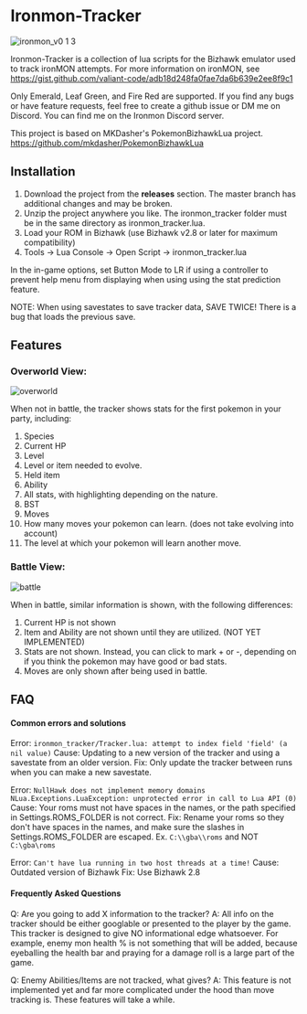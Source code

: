 # Ironmon-Tracker

![ironmon_v0 1 3](https://user-images.githubusercontent.com/103706338/164341565-ee640cf1-0d30-4d94-adcb-6fce328c563b.gif)

Ironmon-Tracker is a collection of lua scripts for the Bizhawk emulator used to track ironMON attempts.
For more information on ironMON, see https://gist.github.com/valiant-code/adb18d248fa0fae7da6b639e2ee8f9c1

Only Emerald, Leaf Green, and Fire Red are supported. If you find any bugs or have feature requests, feel free to create a github issue or DM me on Discord. You can find me on the Ironmon Discord server.

This project is based on MKDasher's PokemonBizhawkLua project.
https://github.com/mkdasher/PokemonBizhawkLua

## Installation
1. Download the project from the **releases** section. The master branch has additional changes and may be broken.
2. Unzip the project anywhere you like. The ironmon_tracker folder must be in the same directory as ironmon_tracker.lua.
3. Load your ROM in Bizhawk (use Bizhawk v2.8 or later for maximum compatibility)
4. Tools -> Lua Console -> Open Script -> ironmon_tracker.lua

In the in-game options, set Button Mode to LR if using a controller to prevent help menu from displaying when using using the stat prediction feature.

NOTE: When using savestates to save tracker data, SAVE TWICE! There is a bug that loads the previous save.

## Features
### Overworld View:

![overworld](https://user-images.githubusercontent.com/103706338/163878628-16465876-c8e1-41d4-abff-907c7d53cf80.png)

When not in battle, the tracker shows stats for the first pokemon in your party, including:
1. Species
2. Current HP
3. Level
4. Level or item needed to evolve.
5. Held item
6. Ability
7. All stats, with highlighting depending on the nature.
8. BST
9. Moves
10. How many moves your pokemon can learn. (does not take evolving into account)
11. The level at which your pokemon will learn another move.

### Battle View:

![battle](https://user-images.githubusercontent.com/103706338/163879091-b86f026e-050d-42a4-8ad8-28e110e763c5.png)

When in battle, similar information is shown, with the following differences:
1. Current HP is not shown
2. Item and Ability are not shown until they are utilized. (NOT YET IMPLEMENTED)
3. Stats are not shown. Instead, you can click to mark + or -, depending on if you think the pokemon may have good or bad stats.
4. Moves are only shown after being used in battle.

## FAQ

#### Common errors and solutions

Error: `ironmon_tracker/Tracker.lua: attempt to index field 'field' (a nil value)`
Cause: Updating to a new version of the tracker and using a savestate from an older version.
Fix: Only update the tracker between runs when you can make a new savestate.

Error: `NullHawk does not implement memory domains NLua.Exceptions.LuaException: unprotected error in call to Lua API (0)`
Cause: Your roms must not have spaces in the names, or the path specified in Settings.ROMS_FOLDER is not correct.
Fix: Rename your roms so they don't have spaces in the names, and make sure the slashes in Settings.ROMS_FOLDER are escaped. Ex. `C:\\gba\\roms` and NOT `C:\gba\roms`

Error: `Can't have lua running in two host threads at a time!`
Cause: Outdated version of Bizhawk
Fix: Use Bizhawk 2.8

#### Frequently Asked Questions

Q: Are you going to add X information to the tracker?
A: All info on the tracker should be either googlable or presented to the player by the game. This tracker is designed to give NO informational edge whatsoever. For example, enemy mon health % is not something that will be added, because eyeballing the health bar and praying for a damage roll is a large part of the game.

Q: Enemy Abilities/Items are not tracked, what gives?
A: This feature is not implemented yet and far more complicated under the hood than move tracking is. These features will take a while.
